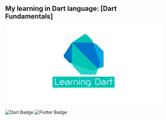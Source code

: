 ## My learning in Dart language: [Dart Fundamentals]

![alt text](https://github.com/rdrgbaioco/Learning_Dart/blob/main/img/dart_project.png?raw=true)

![Dart Badge](https://img.shields.io/badge/Dart-0175C2?style=for-the-badge&logo=dart&logoColor=white)
![Flutter Badge](https://img.shields.io/badge/Flutter-2cb7f6?style=for-the-badge&logo=flutter&logoColor=white)

